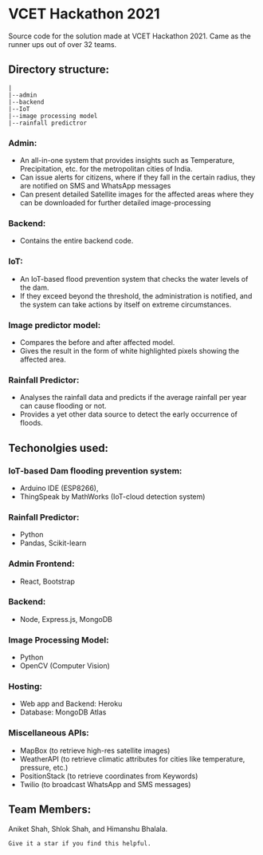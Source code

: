 # VCET Hackathon 2021
Source code for the solution made at VCET Hackathon 2021. Came as the runner ups out of over 32 teams.

## Directory structure:
```
|
|--admin
|--backend
|--IoT
|--image processing model
|--rainfall predictror
```

### Admin:
- An all-in-one system that provides insights such as Temperature, Precipitation, etc. for the metropolitan cities of India.
- Can issue alerts for citizens, where if they fall in the certain radius, they are notified on SMS and WhatsApp messages
- Can present detailed Satellite images for the affected areas where they can be downloaded for further detailed image-processing

### Backend:
- Contains the entire backend code. 

### IoT:
- An IoT-based flood prevention system that checks the water levels of the dam. 
- If they exceed beyond the threshold, the administration is notified, and the system can take actions by itself on extreme circumstances.

### Image predictor model:
- Compares the before and after affected model.
- Gives the result in the form of white highlighted pixels showing the affected area.

### Rainfall Predictor:
- Analyses the rainfall data and predicts if the average rainfall per year can cause flooding or not.
- Provides a yet other data source to detect the early occurrence of floods. 

## Techonolgies used:

### IoT-based Dam flooding prevention system:
- Arduino IDE (ESP8266), 
- ThingSpeak by MathWorks (IoT-cloud detection system)

### Rainfall Predictor:
- Python
- Pandas, Scikit-learn

### Admin Frontend:
- React, Bootstrap

### Backend:
- Node, Express.js, MongoDB

### Image Processing Model:
- Python
- OpenCV (Computer Vision)

### Hosting:
- Web app and Backend: Heroku
- Database: MongoDB Atlas

### Miscellaneous APIs:
- MapBox (to retrieve high-res satellite images)
- WeatherAPI (to retrieve climatic attributes for cities like temperature, pressure, etc.)
- PositionStack (to retrieve coordinates from Keywords)
- Twilio (to broadcast WhatsApp and SMS messages)

## Team Members:
Aniket Shah, Shlok Shah, and Himanshu Bhalala.

```
Give it a star if you find this helpful.
```
